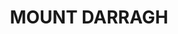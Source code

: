 ---
lastmod: '2025-04-06T06:05:20+00:00'
latitude: -37.020122
layout: suburb
longitude: 149.220453
postcode: '2632'
state: NSW
title: MOUNT DARRAGH
url: /nsw/mount-darragh/
---